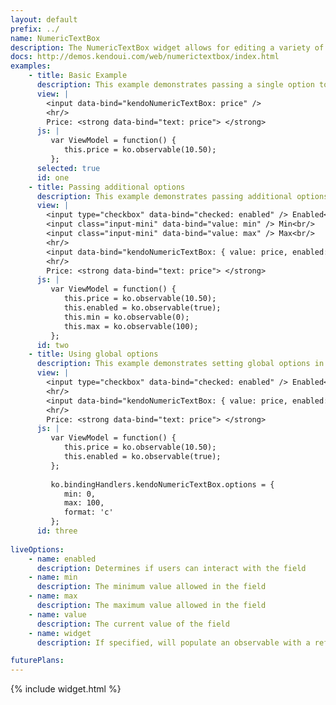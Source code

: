 ```yaml
---
layout: default
prefix: ../
name: NumericTextBox
description: The NumericTextBox widget allows for editing a variety of numeric value types.
docs: http://demos.kendoui.com/web/numerictextbox/index.html
examples:
    - title: Basic Example
      description: This example demonstrates passing a single option to bind against the value of the NumericTextBox widget.
      view: |
        <input data-bind="kendoNumericTextBox: price" />
        <hr/>
        Price: <strong data-bind="text: price"> </strong>
      js: |
         var ViewModel = function() {
            this.price = ko.observable(10.50);
         };
      selected: true
      id: one
    - title: Passing additional options
      description: This example demonstrates passing additional options in the data-bind attribute with *value* now being explicitly specified.
      view: |
        <input type="checkbox" data-bind="checked: enabled" /> Enabled<br/>
        <input class="input-mini" data-bind="value: min" /> Min<br/>
        <input class="input-mini" data-bind="value: max" /> Max<br/>
        <hr/>
        <input data-bind="kendoNumericTextBox: { value: price, enabled: enabled, min: min, max: max, format: 'c' }" />
        <hr/>
        Price: <strong data-bind="text: price"> </strong>
      js: |
         var ViewModel = function() {
            this.price = ko.observable(10.50);
            this.enabled = ko.observable(true);
            this.min = ko.observable(0);
            this.max = ko.observable(100);
         };
      id: two
    - title: Using global options
      description: This example demonstrates setting global options in *ko.bindingHandlers.kendoNumericTextBox.options*. This helps to simplify the markup for settings that can be used as a default for all instances of this widget.
      view: |
        <input type="checkbox" data-bind="checked: enabled" /> Enabled<br/>
        <hr/>
        <input data-bind="kendoNumericTextBox: { value: price, enabled: enabled }" />
        <hr/>
        Price: <strong data-bind="text: price"> </strong>
      js: |
         var ViewModel = function() {
            this.price = ko.observable(10.50);
            this.enabled = ko.observable(true);
         };
         
         ko.bindingHandlers.kendoNumericTextBox.options = {
            min: 0,
            max: 100,
            format: 'c'
         };
      id: three
      
liveOptions:
    - name: enabled
      description: Determines if users can interact with the field
    - name: min
      description: The minimum value allowed in the field
    - name: max
      description: The maximum value allowed in the field
    - name: value
      description: The current value of the field
    - name: widget
      description: If specified, will populate an observable with a reference to the actual widget

futurePlans:
---
```


{% include widget.html %}
